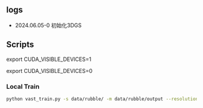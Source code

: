 ## logs
- 2024.06.05-0 初始化3DGS

## Scripts

export CUDA_VISIBLE_DEVICES=1

export CUDA_VISIBLE_DEVICES=0

### Local Train

```bash
python vast_train.py -s data/rubble/ -m data/rubble/output --resolution 4  -w
```